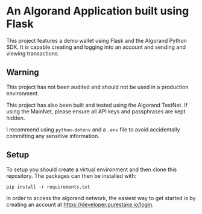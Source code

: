 # An Algorand Application built using Flask

This project features a demo wallet using Flask and the Algorand Python SDK.
It is capable creating and logging into an account and sending and viewing transactions.

## Warning
This project has not been audited and should not be used in a production environment.

This project has also been built and tested using the Algorand TestNet. If using the MainNet, please ensure all API keys and passphrases are kept hidden.

I recommend using `python-dotenv` and a `.env` file to avoid accidentally committing any sensitive information.

## Setup

To setup you should create a virtual environment and then clone this repository.
The packages can then be installed with:

`pip install -r requirements.txt`

In order to access the algorand network, the easiest way to get started is by creating an account at https://developer.purestake.io/login. 
